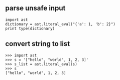 
## parse unsafe input

```
import ast
dictionary = ast.literal_eval("{'a': 1, 'b': 2}")
print type(dictionary)
```


## convert string to list

```
>>> import ast
>>> s = '["hello", "world", 1, 2, 3]'
>>> s_list = ast.literal_eval(s)
>>> s
["hello", "world", 1, 2, 3]
```
